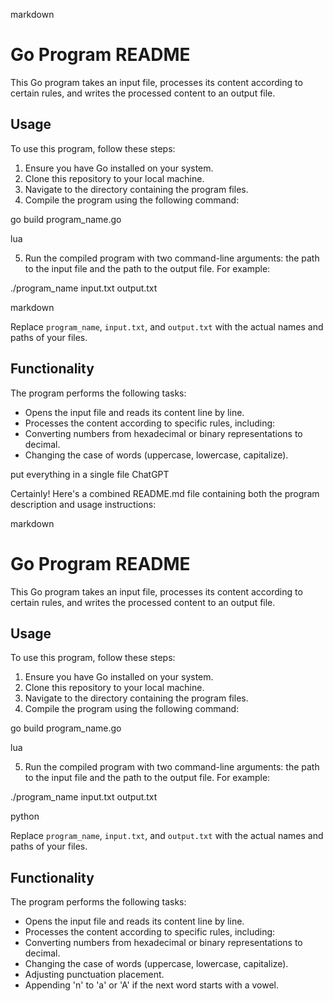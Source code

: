 markdown

# Go Program README

This Go program takes an input file, processes its content according to certain rules, and writes the processed content to an output file.

## Usage

To use this program, follow these steps:

1. Ensure you have Go installed on your system.
2. Clone this repository to your local machine.
3. Navigate to the directory containing the program files.
4. Compile the program using the following command:

go build program_name.go

lua

5. Run the compiled program with two command-line arguments: the path to the input file and the path to the output file. For example:

./program_name input.txt output.txt

markdown

Replace `program_name`, `input.txt`, and `output.txt` with the actual names and paths of your files.

## Functionality

The program performs the following tasks:

- Opens the input file and reads its content line by line.
- Processes the content according to specific rules, including:
- Converting numbers from hexadecimal or binary representations to decimal.
- Changing the case of words (uppercase, lowercase, capitalize).

put everything in a single file
ChatGPT

Certainly! Here's a combined README.md file containing both the program description and usage instructions:

markdown

# Go Program README

This Go program takes an input file, processes its content according to certain rules, and writes the processed content to an output file.

## Usage

To use this program, follow these steps:

1. Ensure you have Go installed on your system.
2. Clone this repository to your local machine.
3. Navigate to the directory containing the program files.
4. Compile the program using the following command:

go build program_name.go

lua

5. Run the compiled program with two command-line arguments: the path to the input file and the path to the output file. For example:

./program_name input.txt output.txt

python

Replace `program_name`, `input.txt`, and `output.txt` with the actual names and paths of your files.

## Functionality

The program performs the following tasks:

- Opens the input file and reads its content line by line.
- Processes the content according to specific rules, including:
- Converting numbers from hexadecimal or binary representations to decimal.
- Changing the case of words (uppercase, lowercase, capitalize).
- Adjusting punctuation placement.
- Appending 'n' to 'a' or 'A' if the next word starts with a vowel.
